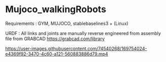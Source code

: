 # Mujoco_walkingRobots

Requirements : GYM, MUJOCO, stablebaselines3 + (Linux)

URDF : All links and joints are manually reverse engineered from assembly file from GRABCAD
https://grabcad.com/library




https://user-images.githubusercontent.com/74540268/169754024-e4369f92-3470-4c60-a121-560883886d79.mp4

